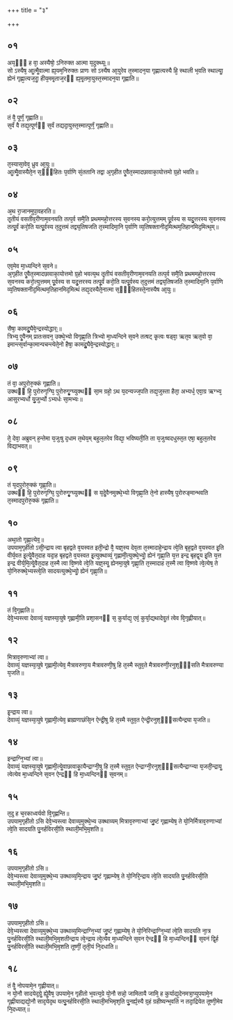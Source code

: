 +++
title = "३"

+++
## ०१
अय᳘ᳫं᳘ ह वा᳘ अस्यैषो᳘ ऽनिरुक्त आत्मा य᳘दुक्थ्यः᳟᳟॥  
सो ऽस्यैष᳘ आॗत्मैॗवात्मा ह्य᳘यम᳘निरुक्तः प्राणः सो ऽस्यैष आ᳘युरेव त᳘स्मादन᳘या गृह्णात्यस्यै हि᳘ स्थाली भ᳘वति स्थाल्याॗ ह्येनं गृह्णा᳘त्यज᳘राॗ हीय᳘ममृ᳘ताज᳘रᳫं ह्य᳘मृ᳘तमा᳘युस्त᳘स्मादन᳘या गृह्णाति॥  
## ०२
तं वै᳘ पूर्णं᳘ गृह्णाति॥  
स᳘र्वं वै तद्य᳘त्पूर्णᳫं स᳘र्वं तद्यदा᳘युस्त᳘स्मात्पूर्णं᳘ गृह्णाति॥  
## ०३
त᳘स्यासा᳘वेव᳘ ध्रुव आ᳘युः॥  
आॗत्मैॗवास्यैते᳘न स᳘ᳫं᳘हितः प᳘र्वाणि सं᳘ततानि तद्वा अ᳘गृहीत एॗवैत᳘स्मादछावाका᳘योत्तमो ग्र᳘हो भवति॥  
## ०४
अ᳘थ रा᳘जानमुपा᳘वहरति॥  
तृ᳘तीयं वसतीव᳘रीणाम᳘वनयति तत्प᳘र्व समै᳘ति प्रथममहो᳘त्तरस्य स᳘वनस्य करो᳘त्युत्तमम् पू᳘र्वस्य स यदु᳘त्तरस्य स᳘वनस्य तत्पू᳘र्वं करो᳘ति यत्पू᳘र्वस्य त᳘दुत्तमं तद्व्य᳘तिषजति त᳘स्मादिमा᳘नि प᳘र्वाणि व्य᳘तिषक्तानीद᳘मित्थम᳘तिहानमिद᳘मित्थ᳘म्॥  
## ०५
एव᳘मेव मा᳘ध्यन्दिने स᳘वने॥  
अ᳘गृहीत एॗवैत᳘स्मादछावाका᳘योत्तमो ग्र᳘हो भवत्य᳘थ तृ᳘तीयं वसतीव᳘रीणाम᳘वनयति तत्प᳘र्व समै᳘ति प्रथममहो᳘त्तरस्य स᳘वनस्य करो᳘त्युत्तमम् पू᳘र्वस्य स यदु᳘त्तरस्य तत्पू᳘र्वं करो᳘ति यत्पू᳘र्वस्य त᳘दुत्तमं तद्व्य᳘तिषजति त᳘स्मादिमा᳘नि प᳘र्वाणि व्य᳘तिषक्तानीद᳘मित्थम᳘तिहानमिद᳘मित्थं तद्य᳘दस्यैते᳘नात्मा स᳘ᳫं᳘हितस्ते᳘नास्यैष आ᳘युः॥  
## ०६
सैषा᳘ कामदुॗघैवे᳘न्द्रस्योद्धारः᳟॥  
त्रिभ्य᳘ एॗवैनम् प्रातःसवन᳘ उक्थे᳘भ्यो विगृह्णा᳘ति त्रिभ्यो मा᳘ध्यन्दिने स᳘वने तत्षट् कृ᳘त्वः षड्वा᳘ ऋत᳘व ऋत᳘वो वा᳘ इमान्त्स᳘र्वान्का᳘मान्पचन्त्येते᳘नो हैषा᳘ कामदुॗघैवे᳘न्द्रस्योद्धारः᳟॥  
## ०७
तं वा᳘ अपुरोरु᳘क्कं गृह्णाति॥  
उक्थᳫं हि᳘ पुरोरुगृग्घि᳘ पुरोरुगृॗग्घ्युक्थᳫं सा᳘म ग्रहो᳘ ऽथ य᳘दन्यज्ज᳘पति तद्य᳘जुस्ता हैता᳘ अभ्यर्ध᳘ एवा᳘ग्र ऋग्भ्य᳘ आसुरभ्यर्धो यु᳘जुर्भ्यो ऽभ्यर्धः सा᳘मभ्यः॥  
## ०८
ते᳘ देवा᳘ अब्रुवन् ह᳘न्तेमा य᳘जुःषु द᳘धाम त᳘थेय᳘म् बहुल᳘तरेव विद्या᳘ भविष्यती᳘ति ता य᳘जुःष्वदधुस्त᳘त एषा᳘ बहुल᳘तरेव विद्याभवत्॥  
## ०९
तं य᳘दपुरोरु᳘क्कं गृह्णा᳘ति॥  
उक्थᳫं हि᳘ पुरोरुगृग्घि᳘ पुरोरुगृॗग्घ्युक्थᳫं स य᳘देॗवैनमुक्थे᳘भ्यो विगृह्णा᳘ति ते᳘नो हास्यैष᳘ पुरोरुङ्मान्भवति त᳘स्मादपुरोरु᳘क्कं गृह्णाति॥  
## १०
अथा᳘तो गृह्णा᳘त्येव᳟॥  
उपयाम᳘गृहीतो ऽसी᳘न्द्राय त्वा बृहद्वते व᳘यस्वत इती᳘न्द्रो वै᳘ यज्ञ᳘स्य देव᳘ता त᳘स्मादाहे᳘न्द्राय त्वे᳘ति बृह᳘द्वते व᳘यस्वत इ᳘ति वीर्य᳘वत इ᳘त्येॗवैत᳘दाह यदा᳘ह बृहद्वते व᳘यस्वत इ᳘त्युक्थाव्यं᳘ गृह्णामी᳘त्युक्थे᳘भ्योॗ ह्येनं गृह्णा᳘ति य᳘त्त इन्द्र बृहद्व᳘य इ᳘ति य᳘त्त इन्द्र वीर्य᳘मि᳘त्येॗवैत᳘दाह त᳘स्मै त्वा वि᳘ष्णवे त्वे᳘ति यज्ञ᳘स्यॗ ह्येनमा᳘युषे गृह्णा᳘ति त᳘स्मादाह त᳘स्मै त्वा वि᳘ष्णवे त्वे᳘त्येष᳘ ते यो᳘निरुक्थे᳘भ्यस्त्वे᳘ति सादयत्युक्थे᳘भ्योॗ ह्येनं गृह्णा᳘ति॥  
## ११
तं वि᳘गृह्णाति॥  
देवे᳘भ्यस्त्वा देवाव्यं᳘ यज्ञस्या᳘युषे गृह्णामी᳘ति प्रशा᳘सनᳫं स᳘ कुर्याद्य᳘ एवं᳘ कुर्या᳘द्यथादेवॗतं त्वेव वि᳘गृह्णीयात्॥  
## १२
मित्राव᳘रुणाभ्यां त्वा॥  
देवाव्यं᳘ यज्ञस्या᳘युषे गृह्णामी᳘त्येव᳘ मैत्रावरुणा᳘य मैत्रावरुणी᳘षु हि त᳘स्मै स्तुव᳘ते मैत्रावरुणी᳘रनुश᳘ᳫं᳘सति मैत्रावरुण्या य᳘जति॥  
## १३
इ᳘न्द्राय त्वा॥  
देवाव्यं᳘ यज्ञस्या᳘युषे गृह्णामी᳘त्येव᳘ ब्राह्मणाछंसि᳘न ऐन्द्री᳘षु हि त᳘स्मै स्तुव᳘त ऐन्द्री᳘रनुश᳘ᳫं᳘सत्यैन्द्र्या य᳘जति॥  
## १४
इन्द्राग्नि᳘भ्यां त्वा॥  
देवाव्यं᳘ यज्ञस्या᳘युषे गृह्णामी᳘त्येॗवाछावाकाॗयैन्द्राग्नी᳘षु हि त᳘स्मै स्तुव᳘त ऐन्द्राग्नी᳘रनुश᳘ᳫं᳘सत्यैन्द्राग्न्या य᳘जती᳘न्द्रायॗ त्वेत्येव मा᳘ध्यन्दिने स᳘वन ऐन्द्रᳫं हि मा᳘ध्यन्दिनᳫं स᳘वनम्॥  
## १५
त᳘दु ह च᳘रकाध्वर्यवो वि᳘गृह्णन्ति॥  
उपयाम᳘गृहीतो ऽसि देवे᳘भ्यस्त्वा देवाव्य᳘मुक्थे᳘भ्य उक्थाव्यम् मित्राव᳘रुणाभ्यां जु᳘ष्टं गृह्णाम्येष᳘ ते यो᳘निर्मित्राव᳘रुणाभ्यां त्वे᳘ति सादयति पु᳘नर्हविरसी᳘ति स्थाली᳘मभि᳘मृशति॥  
## १६
उपयाम᳘गृहीतो ऽसि॥  
देवे᳘भ्यस्त्वा देवाव्य᳘मुक्थे᳘भ्य उक्थाव्य᳘मि᳘न्द्राय जु᳘ष्टं गृह्णाम्येष᳘ ते यो᳘निरि᳘न्द्राय त्वे᳘ति सादयति पु᳘नर्हविरसी᳘ति स्थाली᳘मभि᳘मृशति॥  
## १७
उपयाम᳘गृहीतो ऽसि॥  
देवे᳘भ्यस्त्वा देवाव्य᳘मुक्थे᳘भ्य उक्थाव्य᳘मिन्द्राग्नि᳘भ्यां जु᳘ष्टं गृह्णाम्येष᳘ ते यो᳘निरिन्द्राग्नि᳘भ्यां त्वे᳘ति सादयति ना᳘त्र पु᳘नर्हविरसी᳘ति स्थाली᳘मभि᳘मृशतीन्द्राय त्वे᳘न्द्राय त्वे᳘त्येव मा᳘ध्यन्दिने स᳘वन ऐन्द्रᳫं हि मा᳘ध्यन्दिनᳫं स᳘वनं द्वि᳘र्ह पु᳘नर्हविरसी᳘ति स्थाली᳘मभि᳘मृशति तूष्णीं᳘ तृती᳘यं नि᳘दधाति॥  
## १८
तं वैॗ नोपयामे᳘न गृह्णीयात्॥  
न यो᳘नौ सादयेद᳘ग्रेॗ ह्येॗवैष᳘ उपयामे᳘न गृहीतो भ᳘वत्य᳘ग्रे यो᳘नौ सन्नो᳘ जामितायै जामि᳘ ह कुर्याद्य᳘देनमत्रा᳘प्युपयामे᳘न गृह्णीयाद्यद्यो᳘नौ साद᳘येद᳘थ यत्पु᳘नर्हविरसी᳘ति स्थाली᳘मभिमृश᳘ति पु᳘नर्ह्य᳘स्यै ग्र᳘हं ग्रहीष्यन्भ᳘वति न तदा᳘द्रियेत तूष्णी᳘मेव नि᳘दध्यात्॥  